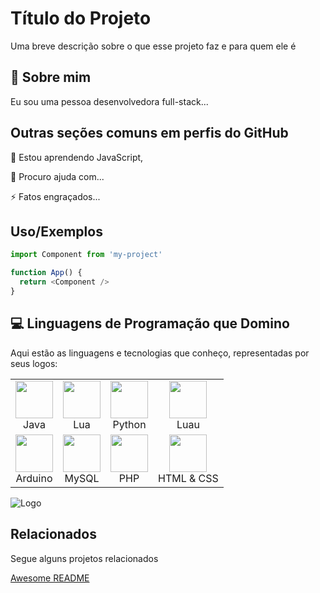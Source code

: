 
# Título do Projeto

Uma breve descrição sobre o que esse projeto faz e para quem ele é


## 🚀 Sobre mim
Eu sou uma pessoa desenvolvedora full-stack...


## Outras seções comuns em perfis do GitHub

🧠 Estou aprendendo JavaScript,

🤔 Procuro ajuda com...


⚡️ Fatos engraçados...




## Uso/Exemplos

```javascript
import Component from 'my-project'

function App() {
  return <Component />
}
```
## 💻 Linguagens de Programação que Domino

Aqui estão as linguagens e tecnologias que conheço, representadas por seus logos:

<table>
  <tr>
    <td align="center"><img src="https://upload.wikimedia.org/wikipedia/en/3/30/Java_programming_language_logo.svg" width="60"/><br>Java</td>
    <td align="center"><img src="https://upload.wikimedia.org/wikipedia/commons/c/cf/Lua-Logo.svg" width="60"/><br>Lua</td>
    <td align="center"><img src="https://upload.wikimedia.org/wikipedia/commons/c/c3/Python-logo-notext.svg" width="60"/><br>Python</td>
    <td align="center"><img src="https://commons.wikimedia.org/wiki/File:Luau_Logo_(Programming_Language).svg#/media/File:Luau_Logo_(Programming_Language).svg" width="60"/><br>Luau</td>
  </tr>
  <tr>
    <td align="center"><img src="https://upload.wikimedia.org/wikipedia/commons/8/87/Arduino_Logo.svg" width="60"/><br>Arduino</td>
    <td align="center"><img src="https://freebiesupply.com/logos/mysql-logo-2/" width="60"/><br>MySQL</td>
    <td align="center"><img src="https://upload.wikimedia.org/wikipedia/commons/2/27/PHP-logo.svg" width="60"/><br>PHP</td>
    <td align="center"><img src="https://commons.wikimedia.org/wiki/File:CSS3_and_HTML5_logos_and_wordmarks.svg#/media/File:CSS3_and_HTML5_logos_and_wordmarks.svg" width="60"/><br>HTML & CSS</td>
  </tr>
</table>

![Logo](https://kilpz.gallerycdn.vsassets.io/extensions/kilpz/catnap-theme/1.0.8/1758244576902/Microsoft.VisualStudio.Services.Icons.Default)


## Relacionados

Segue alguns projetos relacionados

[Awesome README](https://github.com/matiassingers/awesome-readme)

